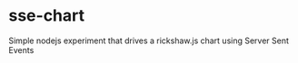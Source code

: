 sse-chart
=========

Simple nodejs experiment that drives a rickshaw.js chart using Server Sent Events
